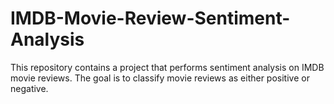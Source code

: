 # IMDB-Movie-Review-Sentiment-Analysis
This repository contains a project that performs sentiment analysis on IMDB movie reviews. The goal is to classify movie reviews as either positive or negative.
